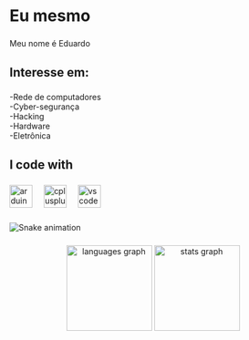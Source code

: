 <h1 align="left">Eu  mesmo</h1>

###

<p align="left">Meu nome é Eduardo</p>

###

<h2 align="left">Interesse em:</h2>

###

<p align="left">-Rede de computadores<br>-Cyber-segurança<br>-Hacking<br>-Hardware<br>-Eletrônica</p>

###

<h2 align="left">I code with</h2>

###

<div align="left">
  <img src="https://cdn.jsdelivr.net/gh/devicons/devicon/icons/arduino/arduino-original.svg" height="40" alt="arduino logo"  />
  <img width="12" />
  <img src="https://cdn.jsdelivr.net/gh/devicons/devicon/icons/cplusplus/cplusplus-original.svg" height="40" alt="cplusplus logo"  />
  <img width="12" />
  <img src="https://cdn.jsdelivr.net/gh/devicons/devicon/icons/vscode/vscode-original.svg" height="40" alt="vscode logo"  />
</div>

###

<img src="https://raw.githubusercontent.com/EduardoVinicius28/EduardoVinicius28/output/snake.svg" alt="Snake animation" />

###

<div align="center">
  <img src="https://github-readme-stats.vercel.app/api/top-langs?username=EduardoVinicius28&locale=pt-br&hide_title=false&layout=compact&card_width=320&langs_count=5&theme=dracula&hide_border=false&order=2" height="150" alt="languages graph"  />
  <img src="https://github-readme-stats.vercel.app/api?username=EduardoVinicius28&hide_title=false&hide_rank=false&show_icons=true&include_all_commits=true&count_private=true&disable_animations=false&theme=dracula&locale=en&hide_border=false&order=1" height="150" alt="stats graph"  />
</div>

###
